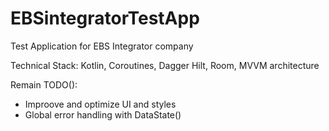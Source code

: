 # EBSintegratorTestApp
Test Application for EBS Integrator company

Technical Stack: Kotlin, Coroutines, Dagger Hilt, Room, MVVM architecture

Remain TODO():
- Improove and optimize UI and styles
- Global error handling with DataState()
